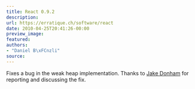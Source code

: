 ```yaml
---
title: React 0.9.2
description:
url: https://erratique.ch/software/react
date: 2010-04-25T20:41:26-00:00
preview_image:
featured:
authors:
- "Daniel B\xFCnzli"
source:
---
```


<p>Fixes a bug in the weak heap implementation. Thanks to <a href="http://jaked.org">Jake Donham</a> for reporting and discussing the fix.</p>
